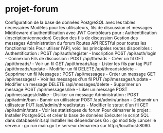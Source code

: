 # projet-forum
Configuration de la base de données PostgreSQL avec les tables nécessaires
Modèles pour les utilisateurs, fils de discussion et messages
Middleware d'authentification avec JWT
Contrôleurs pour :
Authentification (inscription/connexion)
Gestion des fils de discussion
Gestion des messages
Administration du forum
Routes API RESTful pour toutes les fonctionnalités
Pour utiliser l'API, voici les principales routes disponibles :
Authentification :
POST /api/auth/register - Inscription
POST /api/auth/login - Connexion
Fils de discussion :
POST /api/threads - Créer un fil
GET /api/threads/ - Voir un fil
GET /api/threads/tag - Lister les fils par tag
PUT /api/threads/update - Modifier un fil
DELETE /api/threads/delete - Supprimer un fil
Messages :
POST /api/messages - Créer un message
GET /api/messages/ - Voir les messages d'un fil
PUT /api/messages/update - Modifier un message
DELETE /api/messages/delete - Supprimer un message
POST /api/messages/like - Liker un message
POST /api/messages/dislike - Disliker un message
Administration :
POST /api/admin/ban - Bannir un utilisateur
POST /api/admin/unban - Débannir un utilisateur
PUT /api/admin/thread/status - Modifier le statut d'un fil
GET /api/admin/stats - Voir les statistiques du forum
Pour démarrer le projet :
Installer PostgreSQL et créer la base de données
Exécuter le script SQL dans database/init.sql
Installer les dépendances Go : go mod tidy
Lancer le serveur : go run main.go
Le serveur démarrera sur http://localhost:8080.
